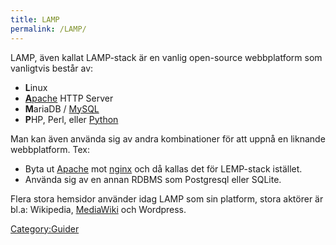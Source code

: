 ```yaml
---
title: LAMP
permalink: /LAMP/
---
```


LAMP, även kallat LAMP-stack är en vanlig open-source webbplatform som
vanligtvis består av:

-   **L**inux
-   [**A**pache](/Apache "wikilink") HTTP Server
-   **M**ariaDB / [MySQL](/MySQL "wikilink")
-   **P**HP, Perl, eller [Python](/Python "wikilink")

Man kan även använda sig av andra kombinationer för att uppnå en
liknande webbplatform. Tex:

-   Byta ut [Apache](/Apache "wikilink") mot [nginx](/nginx "wikilink")
    och då kallas det för LEMP-stack istället.
-   Använda sig av en annan RDBMS som Postgresql eller SQLite.

Flera stora hemsidor använder idag LAMP som sin platform, stora aktörer
är bl.a: Wikipedia, [MediaWiki](/MediaWiki "wikilink") och Wordpress.

[Category:Guider](/Category:Guider "wikilink")